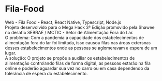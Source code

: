 # Fila-Food
Web - Fila Food - React, React Native, Typescript, Node.js
</br>
Projeto desenvolvido para o Mega Hack 3ª Edição promovido pela Shawee no desafio SEBRAE / MCTIC - Setor de Alimentação Fora do Lar.
</br>
O problema: Com a pandemia a capacidade dos estabelecimentos de alimentação fora do lar foi limitada, isso causou filas nas áreas extersnas desses estabelecimentos onde as pessoas se aglomeravam a espera de um lugar.
</br>
A solução: O projeto se propõe a auxiliar os estabelecimentos de alimentação controlando filas de forma digital, as pessoas estarão na fila online e poderão aguardar sua vez no carro ou em casa dependendo da tolerância de espera do estabelecimento.
